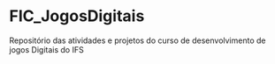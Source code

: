 # FIC_JogosDigitais
Repositório das atividades e projetos do curso de desenvolvimento de jogos Digitais do IFS
